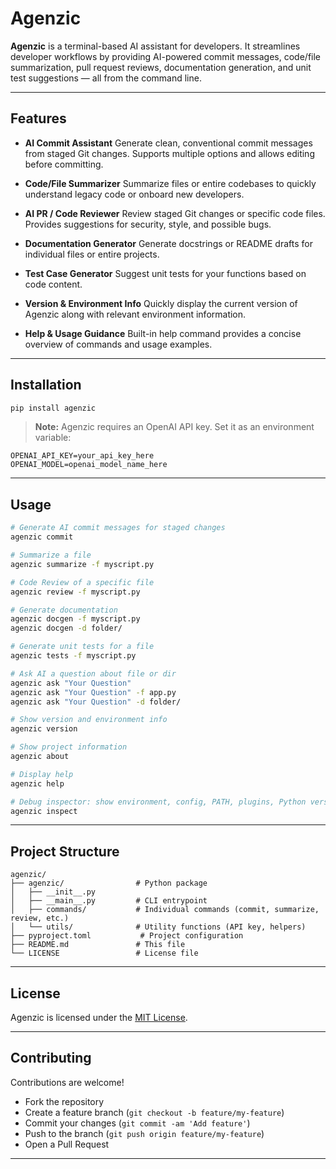 # Agenzic

**Agenzic** is a terminal-based AI assistant for developers. It streamlines developer workflows by providing AI-powered commit messages, code/file summarization, pull request reviews, documentation generation, and unit test suggestions — all from the command line.

---

## Features

* **AI Commit Assistant**
  Generate clean, conventional commit messages from staged Git changes. Supports multiple options and allows editing before committing.

* **Code/File Summarizer**
  Summarize files or entire codebases to quickly understand legacy code or onboard new developers.

* **AI PR / Code Reviewer**
  Review staged Git changes or specific code files. Provides suggestions for security, style, and possible bugs.

* **Documentation Generator**
  Generate docstrings or README drafts for individual files or entire projects.

* **Test Case Generator**
  Suggest unit tests for your functions based on code content.

* **Version & Environment Info**
  Quickly display the current version of Agenzic along with relevant environment information.

* **Help & Usage Guidance**
  Built-in help command provides a concise overview of commands and usage examples.

---

## Installation

```bash
pip install agenzic
```

> **Note:** Agenzic requires an OpenAI API key. Set it as an environment variable:

```
OPENAI_API_KEY=your_api_key_here
OPENAI_MODEL=openai_model_name_here
```

---

## Usage

```bash
# Generate AI commit messages for staged changes
agenzic commit

# Summarize a file
agenzic summarize -f myscript.py

# Code Review of a specific file
agenzic review -f myscript.py

# Generate documentation
agenzic docgen -f myscript.py
agenzic docgen -d folder/

# Generate unit tests for a file
agenzic tests -f myscript.py

# Ask AI a question about file or dir
agenzic ask "Your Question"
agenzic ask "Your Question" -f app.py
agenzic ask "Your Question" -d folder/

# Show version and environment info
agenzic version

# Show project information
agenzic about

# Display help
agenzic help

# Debug inspector: show environment, config, PATH, plugins, Python version.
agenzic inspect
```

---

## Project Structure

```
agenzic/
├── agenzic/                # Python package
│   ├── __init__.py
│   ├── __main__.py         # CLI entrypoint
│   ├── commands/           # Individual commands (commit, summarize, review, etc.)
│   └── utils/              # Utility functions (API key, helpers)
├── pyproject.toml           # Project configuration
├── README.md               # This file
└── LICENSE                 # License file
```

---

## License

Agenzic is licensed under the [MIT License](LICENSE).

---

## Contributing

Contributions are welcome!

* Fork the repository
* Create a feature branch (`git checkout -b feature/my-feature`)
* Commit your changes (`git commit -am 'Add feature'`)
* Push to the branch (`git push origin feature/my-feature`)
* Open a Pull Request

---
